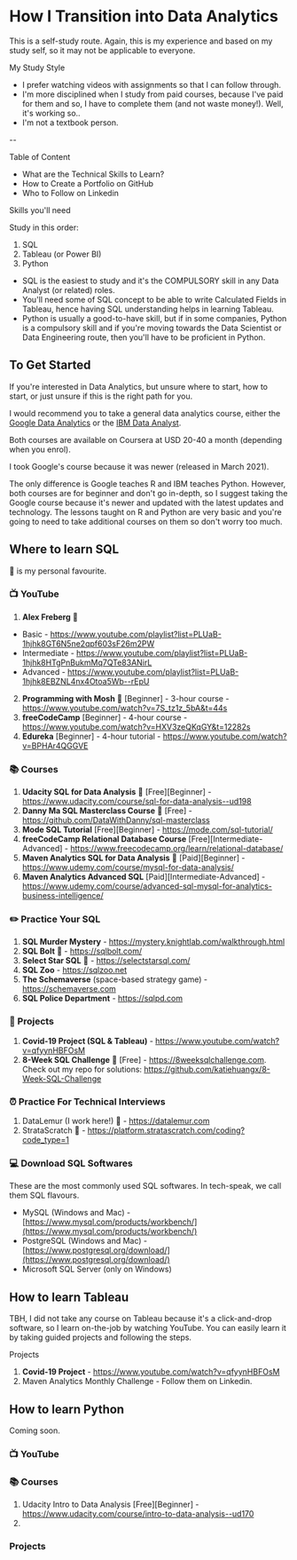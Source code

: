 # How I Transition into Data Analytics

This is a self-study route. Again, this is my experience and based on my study self, so it may not be applicable to everyone.

My Study Style
- I prefer watching videos with assignments so that I can follow through.
- I'm more disciplined when I study from paid courses, because I've paid for them and so, I have to complete them (and not waste money!). Well, it's working so..
- I'm not a textbook person. 

-- 

Table of Content
- What are the Technical Skills to Learn?
- How to Create a Portfolio on GitHub
- Who to Follow on Linkedin

Skills you'll need

Study in this order:
1. SQL
2. Tableau (or Power BI)
3. Python 

- SQL is the easiest to study and it's the COMPULSORY skill in any Data Analyst (or related) roles. 
- You'll need some of SQL concept to be able to write Calculated Fields in Tableau, hence having SQL understanding helps in learning Tableau.
- Python is usually a good-to-have skill, but if in some companies, Python is a compulsory skill and if you're moving towards the Data Scientist or Data Engineering route, then you'll have to be proficient in Python.

## To Get Started

If you're interested in Data Analytics, but unsure where to start, how to start, or just unsure if this is the right path for you.

I would recommend you to take a general data analytics course, either the [Google Data Analytics](https://www.coursera.org/professional-certificates/google-data-analytics) or the [IBM Data Analyst](https://www.coursera.org/professional-certificates/ibm-data-analyst?).

Both courses are available on Coursera at USD 20-40 a month (depending when you enrol).

I took Google's course because it was newer (released in March 2021). 

The only difference is Google teaches R and IBM teaches Python. However, both courses are for beginner and don't go in-depth, so I suggest taking the Google course because it's newer and updated with the latest updates and technology. The lessons taught on R and Python are very basic and you're going to need to take additional courses on them so don't worry too much. 

## Where to learn SQL

🌟 is my personal favourite. 

### 📺 YouTube
1. **Alex Freberg** 🌟
- Basic - https://www.youtube.com/playlist?list=PLUaB-1hjhk8GT6N5ne2qpf603sF26m2PW
- Intermediate - https://www.youtube.com/playlist?list=PLUaB-1hjhk8HTgPnBukmMq7QTe83ANirL
- Advanced - https://www.youtube.com/playlist?list=PLUaB-1hjhk8EBZNL4nx4Otoa5Wb--rEpU

2. **Programming with Mosh** 🌟 [Beginner] - 3-hour course - https://www.youtube.com/watch?v=7S_tz1z_5bA&t=44s
3. **freeCodeCamp** [Beginner] - 4-hour course - https://www.youtube.com/watch?v=HXV3zeQKqGY&t=12282s
4. **Edureka** [Beginner] - 4-hour tutorial - https://www.youtube.com/watch?v=BPHAr4QGGVE

### 📚 Courses
1. **Udacity SQL for Data Analysis** 🌟 [Free][Beginner] - https://www.udacity.com/course/sql-for-data-analysis--ud198
2. **Danny Ma SQL Masterclass Course** 🌟 [Free] - https://github.com/DataWithDanny/sql-masterclass
3. **Mode SQL Tutorial** [Free][Beginner] - https://mode.com/sql-tutorial/
4. **freeCodeCamp Relational Database Course** [Free][Intermediate-Advanced] - https://www.freecodecamp.org/learn/relational-database/
5. **Maven Analytics SQL for Data Analysis** 🌟 [Paid][Beginner] - https://www.udemy.com/course/mysql-for-data-analysis/
6. **Maven Analytics Advanced SQL** [Paid][Intermediate-Advanced] - https://www.udemy.com/course/advanced-sql-mysql-for-analytics-business-intelligence/

### ✏️ Practice Your SQL
1. **SQL Murder Mystery** - https://mystery.knightlab.com/walkthrough.html
2. **SQL Bolt** 🌟 - https://sqlbolt.com/
3. **Select Star SQL** 🌟 - https://selectstarsql.com/
4. **SQL Zoo** - https://sqlzoo.net
5. **The Schemaverse** (space-based strategy game) - https://schemaverse.com
6. **SQL Police Department** - https://sqlpd.com

### 📝 Projects
1. **Covid-19 Project (SQL & Tableau)** - https://www.youtube.com/watch?v=qfyynHBFOsM
2. **8-Week SQL Challenge** 🌟 [Free] - https://8weeksqlchallenge.com. Check out my repo for solutions: https://github.com/katiehuangx/8-Week-SQL-Challenge

### ⏰ Practice For Technical Interviews
1. DataLemur (I work here!) 🌟 - https://datalemur.com
2. StrataScratch 🌟 - https://platform.stratascratch.com/coding?code_type=1

### 💻 Download SQL Softwares

These are the most commonly used SQL softwares. In tech-speak, we call them SQL flavours. 
- MySQL (Windows and Mac) - [https://www.mysql.com/products/workbench/](https://www.mysql.com/products/workbench/)
- PostgreSQL (Windows and Mac) - [https://www.postgresql.org/download/](https://www.postgresql.org/download/)
- Microsoft SQL Server (only on Windows)

## How to learn Tableau

TBH, I did not take any course on Tableau because it's a click-and-drop software, so I learn on-the-job by watching YouTube. You can easily learn it by taking guided projects and following the steps. 

Projects
1. **Covid-19 Project** - https://www.youtube.com/watch?v=qfyynHBFOsM
2. Maven Analytics Monthly Challenge - Follow them on Linkedin. 

## How to learn Python

Coming soon. 

### 📺 YouTube

### 📚 Courses
1. Udacity Intro to Data Analysis [Free][Beginner] - https://www.udacity.com/course/intro-to-data-analysis--ud170
2. 

### Projects



